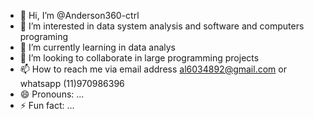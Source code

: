 - 👋 Hi, I’m @Anderson360-ctrl
- 👀 I’m interested in data system analysis and software and computers programing
- 🌱 I’m currently learning in data analys
- 💞️ I’m looking to collaborate in large programming projects
- 📫 How to reach me via email address al6034892@gmail.com or whatsapp (11)970986396
- 😄 Pronouns: ...
- ⚡ Fun fact: ...

<!---
Anderson360-ctrl/Anderson360-ctrl is a ✨ special ✨ repository because its `README.md` (this file) appears on your GitHub profile.
You can click the Preview link to take a look at your changes.
--->

